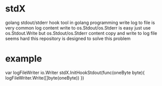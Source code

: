 # stdX
golang stdout/stderr hook tool
in golang programming
write log to file is very common
log content write to os.Stdout/os.Stderr is easy
just use os.Stdout.Write
but os.Stdout/os.Stderr content copy and write to log file seems hard
this repository is designed to solve this problem

# example
var logFileWriter io.Writer
stdX.InitHookStdout(func(oneByte byte){
    logFileWriter.Write([]byte(oneByte))
})

